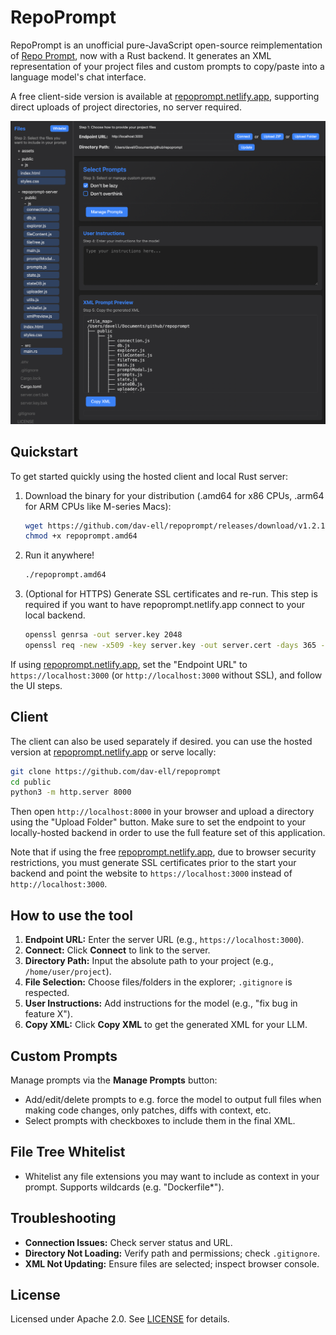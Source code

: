 # RepoPrompt

RepoPrompt is an unofficial pure-JavaScript open-source reimplementation of [Repo Prompt](https://repoprompt.com/), now with a Rust backend. It generates an XML representation of your project files and custom prompts to copy/paste into a language model's chat interface.

A free client-side version is available at [repoprompt.netlify.app](https://repoprompt.netlify.app/), supporting direct uploads of project directories, no server required.

![UI PNG](assets/ui.png)

## Quickstart

To get started quickly using the hosted client and local Rust server:

1. Download the binary for your distribution (.amd64 for x86 CPUs, .arm64 for ARM CPUs like M-series Macs):
   ```bash
   wget https://github.com/dav-ell/repoprompt/releases/download/v1.2.1/repoprompt.amd64
   chmod +x repoprompt.amd64
   ```

2. Run it anywhere!
   ```bash
   ./repoprompt.amd64
   ```

3. (Optional for HTTPS) Generate SSL certificates and re-run. This step is required if you want to have repoprompt.netlify.app connect to your local backend.
   ```bash
   openssl genrsa -out server.key 2048
   openssl req -new -x509 -key server.key -out server.cert -days 365 -sha256 -subj "/CN=localhost"
   ```

If using [repoprompt.netlify.app](https://repoprompt.netlify.app/), set the "Endpoint URL" to `https://localhost:3000` (or `http://localhost:3000` without SSL), and follow the UI steps.

## Client

The client can also be used separately if desired. you can use the hosted version at [repoprompt.netlify.app](https://repoprompt.netlify.app/) or serve locally:

```bash
git clone https://github.com/dav-ell/repoprompt
cd public
python3 -m http.server 8000
```

Then open `http://localhost:8000` in your browser and upload a directory using the "Upload Folder" button. Make sure to set the endpoint to your locally-hosted backend in order to use the full feature set of this application. 

Note that if using the free [repoprompt.netlify.app](https://repoprompt.netlify.app/), due to browser security restrictions, you must generate SSL certificates prior to the start your backend and point the website to `https://localhost:3000` instead of `http://localhost:3000`.

## How to use the tool

1. **Endpoint URL:** Enter the server URL (e.g., `https://localhost:3000`).
2. **Connect:** Click **Connect** to link to the server.
3. **Directory Path:** Input the absolute path to your project (e.g., `/home/user/project`).
4. **File Selection:** Choose files/folders in the explorer; `.gitignore` is respected.
5. **User Instructions:** Add instructions for the model (e.g., "fix bug in feature X").
6. **Copy XML:** Click **Copy XML** to get the generated XML for your LLM.

## Custom Prompts

Manage prompts via the **Manage Prompts** button:
- Add/edit/delete prompts to e.g. force the model to output full files when making code changes, only patches, diffs with context, etc.
- Select prompts with checkboxes to include them in the final XML.

## File Tree Whitelist

- Whitelist any file extensions you may want to include as context in your prompt. Supports wildcards (e.g. "Dockerfile*"). 

## Troubleshooting

- **Connection Issues:** Check server status and URL.
- **Directory Not Loading:** Verify path and permissions; check `.gitignore`.
- **XML Not Updating:** Ensure files are selected; inspect browser console.

## License

Licensed under Apache 2.0. See [LICENSE](LICENSE) for details.
